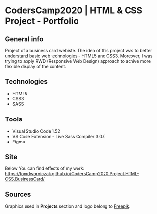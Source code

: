 # CodersCamp2020 | HTML & CSS Project - Portfolio

## General info
Project of a business card webiste. The idea of this project was to better understand basic web technologies - HTML5 and CSS3. Moreover, I was trying to apply RWD (Responsive Web Design) approach to achive more flexible display of the content.

## Technologies
* HTML5
* CSS3
* SASS

## Tools
* Visual Studio Code 1.52
* VS Code Extension - Live Sass Compiler 3.0.0
* Figma

## Site
Below You can find effects of my work:
https://tomdworniczak.github.io/CodersCamp2020.Project.HTML-CSS.BusinessCard/

## Sources
Graphics used in **Projects** section and logo belong to [Freepik](http://freepik.com).

